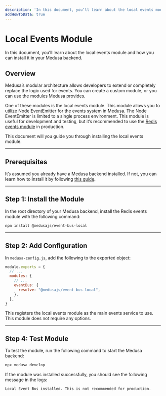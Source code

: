 ```yaml
---
description: 'In this document, you’ll learn about the local events module and how you can install it in your Medusa backend.'
addHowToData: true
---
```


# Local Events Module

In this document, you’ll learn about the local events module and how you can install it in your Medusa backend.

## Overview

Medusa’s modular architecture allows developers to extend or completely replace the logic used for events. You can create a custom module, or you can use the modules Medusa provides.

One of these modules is the local events module. This module allows you to utilize Node EventEmitter for the events system in Medusa. The Node EventEmitter is limited to a single process environment. This module is useful for development and testing, but it’s recommended to use the [Redis events module](./redis.md) in production.

This document will you guide you through installing the local events module.

---

## Prerequisites

It’s assumed you already have a Medusa backend installed. If not, you can learn how to install it by following [this guide](../../backend/install.mdx).

---

## Step 1: Install the Module

In the root directory of your Medusa backend, install the Redis events module with the following command:

```bash npm2yarn
npm install @medusajs/event-bus-local
```

---

## Step 2: Add Configuration

In `medusa-config.js`, add the following to the exported object:

```js title=medusa-config.js
module.exports = {
  // ...
  modules: {
    // ...
    eventBus: {
      resolve: "@medusajs/event-bus-local",
    },
  },
}
```

This registers the local events module as the main events service to use. This module does not require any options.

---

## Step 4: Test Module

To test the module, run the following command to start the Medusa backend:

```bash npm2yarn
npx medusa develop
```

If the module was installed successfully, you should see the following message in the logs:

```bash noCopy noReport
Local Event Bus installed. This is not recommended for production.
```
